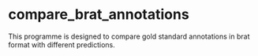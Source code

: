 # compare_brat_annotations
This programme is designed to compare gold standard annotations in brat format with different predictions.
